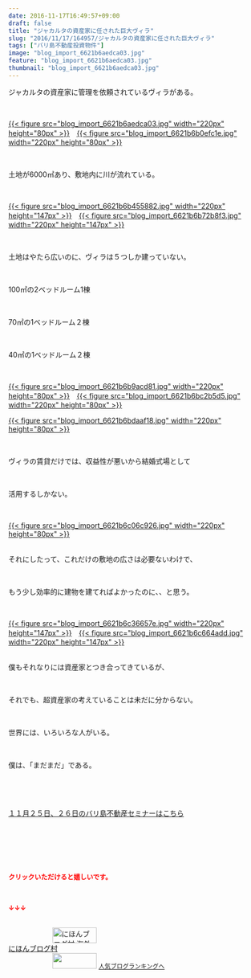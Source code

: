 ```yaml
---
date: 2016-11-17T16:49:57+09:00
draft: false
title: "ジャカルタの資産家に任された巨大ヴィラ"
slug: "2016/11/17/164957/ジャカルタの資産家に任された巨大ヴィラ"
tags: ["バリ島不動産投資物件"]
image: "blog_import_6621b6aedca03.jpg"
feature: "blog_import_6621b6aedca03.jpg"
thumbnail: "blog_import_6621b6aedca03.jpg"
---
```

<p>ジャカルタの資産家に管理を依頼されているヴィラがある。</p><p> </p><p><a href="blog_import_6621b6b047bcb.jpg">{{< figure src="blog_import_6621b6aedca03.jpg" width="220px" height="80px" >}}</a>　<a href="blog_import_6621b6b25b14c.jpg">{{< figure src="blog_import_6621b6b0efc1e.jpg" width="220px" height="80px" >}}</a></p><p> </p><p>土地が6000㎡あり、敷地内に川が流れている。</p><p> </p><p><a href="blog_import_6621b6b56e775.jpg">{{< figure src="blog_import_6621b6b455882.jpg" width="220px" height="147px" >}}</a>　<a href="blog_import_6621b6b83f126.jpg">{{< figure src="blog_import_6621b6b72b8f3.jpg" width="220px" height="147px" >}}</a></p><p> </p><p>土地はやたら広いのに、ヴィラは５つしか建っていない。</p><p> </p><p>100㎡の2ベッドルーム1棟</p><p> </p><p>70㎡の1ベッドルーム２棟</p><p> </p><p>40㎡の1ベッドルーム２棟</p><p> </p><p><a href="blog_import_6621b6babef19.jpg">{{< figure src="blog_import_6621b6b9acd81.jpg" width="220px" height="80px" >}}</a>　<a href="blog_import_6621b6bc3e96e.jpg">{{< figure src="blog_import_6621b6bc2b5d5.jpg" width="220px" height="80px" >}}</a></p><p><a href="blog_import_6621b6bebf2a3.jpg">{{< figure src="blog_import_6621b6bdaaf18.jpg" width="220px" height="80px" >}}</a></p><p> </p><p>ヴィラの賃貸だけでは、収益性が悪いから結婚式場として</p><p> </p><p>活用するしかない。</p><p> </p><p><a href="blog_import_6621b6c17f754.jpg">{{< figure src="blog_import_6621b6c06c926.jpg" width="220px" height="80px" >}}</a></p><p><br/>それにしたって、これだけの敷地の広さは必要ないわけで、</p><p> </p><p>もう少し効率的に建物を建てればよかったのに、、と思う。</p><p> </p><p><a href="blog_import_6621b6c47ad12.jpg">{{< figure src="blog_import_6621b6c36657e.jpg" width="220px" height="147px" >}}</a>　<a href="blog_import_6621b6c77821b.jpg">{{< figure src="blog_import_6621b6c664add.jpg" width="220px" height="147px" >}}</a></p><p><br/>僕もそれなりには資産家とつき合ってきているが、</p><p> </p><p>それでも、超資産家の考えていることは未だに分からない。</p><p> </p><p>世界には、いろいろな人がいる。</p><p> </p><p>僕は、「まだまだ」である。</p><p> </p><p> </p><p><a href="iin.co.jp" target="_blank"><span style="text-decoration: underline;">１１月２５日、２６日のバリ島不動産セミナーはこちら</span></a></p><p> </p><p> </p><p> </p><p><font color="#ff0000" size="2"><strong>クリックいただけると嬉しいです。</strong></font></p><p></p><p> </p><p><font color="#ff0000" size="2"><strong>↓↓↓</strong></font></p><p><br/><a href="ranking.html?p_cid=01260127" target="_blank"><img width="88" height="31" alt="にほんブログ村 海外生活ブログ バリ島情報へ" src="data:image/svg+xml;charset=utf-8,%3Csvg%20xmlns%3D%22http%3A%2F%2Fwww.w3.org%2F2000%2Fsvg%22%20title%3D%22Placeholder%20for%20Images%22%20role%3D%22presentation%22%20viewBox%3D%220%200%2088%2031%22%20%2F%3E" border="0" data-src="https://img-proxy.blog-video.jp/images?url=http%3A%2F%2Foverseas.blogmura.com%2Fbali%2Fimg%2Fbali88_31.gif" style="aspect-ratio: auto 88 / 31;"/><noscript><img width="88" height="31" alt="にほんブログ村 海外生活ブログ バリ島情報へ" src="https://img-proxy.blog-video.jp/images?url=http%3A%2F%2Foverseas.blogmura.com%2Fbali%2Fimg%2Fbali88_31.gif" border="0"></noscript></a><br/><a href="ranking.html?p_cid=01260127" target="_blank">にほんブログ村</a><br/><a title="人気ブログランキングへ" href="link.php?1804582"><img width="88" height="31" src="data:image/svg+xml;charset=utf-8,%3Csvg%20xmlns%3D%22http%3A%2F%2Fwww.w3.org%2F2000%2Fsvg%22%20title%3D%22Placeholder%20for%20Images%22%20role%3D%22presentation%22%20viewBox%3D%220%200%2088%2031%22%20%2F%3E" border="0" data-src="https://blog.with2.net/img/banner/banner_22.gif" style="aspect-ratio: auto 88 / 31;"/><noscript><img width="88" height="31" src="https://blog.with2.net/img/banner/banner_22.gif" border="0"></noscript></a> <a style="font-size: 12px;" href="link.php?1804582">人気ブログランキングへ</a></p>

